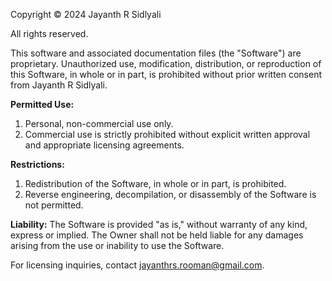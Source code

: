 Copyright © 2024 Jayanth R Sidlyali

All rights reserved.

This software and associated documentation files (the "Software") are proprietary. Unauthorized use, modification, distribution, or reproduction of this Software, in whole or in part, is prohibited without prior written consent from Jayanth R Sidlyali.

**Permitted Use:**
1. Personal, non-commercial use only.
2. Commercial use is strictly prohibited without explicit written approval and appropriate licensing agreements.

**Restrictions:**
1. Redistribution of the Software, in whole or in part, is prohibited.
2. Reverse engineering, decompilation, or disassembly of the Software is not permitted.

**Liability:**
The Software is provided "as is," without warranty of any kind, express or implied. The Owner shall not be held liable for any damages arising from the use or inability to use the Software.

For licensing inquiries, contact jayanthrs.rooman@gmail.com.
